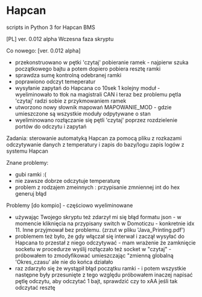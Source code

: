 # Hapcan
scripts in Python 3 for Hapcan BMS

[PL]
ver. 0.012 alpha
Wczesna faza skryptu

Co nowego:
[ver. 0.012 alpha]
- przekonstruowano w pętki 'czytaj' pobieranie ramek - najpierw szuka początkowego bajtu a potem dopiero pobiera resztę ramki
- sprawdza sumę kontrolną odebranej ramki
- poprawiono odczyt temeperatur
- wysyłanie zapytań do Hapcana co 10sek 1  kolejny moduł - wyeliminowało to tłok na magistrali CAN i teraz bez problemu pętla 'czytaj' radzi sobie z przykmowaniem ramek
- utworzono nowy słownik mapowań MAPOWANIE_MOD - gdzie umieszczone są wszystkie moduły odpytywane o stan
- wyeliminowano rozłączanie się pętli 'czytaj' poprzez rozdzielenie portów do odczytu i zapytań


Zadania:
sterowanie automatyką Hapcan za pomocą pliku z rozkazami
odczytywanie danych z temperatury i zapis do bazy/logu
zapis logów z systemu Hapcan

Znane problemy:
- gubi ramki :(
- nie zawsze dobrze odczytuje temperaturę
- problem z rodzajem zmeinnych : przypisanie zmniennej int do hex generuj błąd 

Problemy [do kompio] - częściowo wyeliminowane

- używając Twojego skryptu też zdarzył mi się błąd formatu json - w momencie kliknięcia na przypisany switch w Domoticzu - konkretnie idx 11. Inne przyjmował bez problemu. (zrzut w pliku 'Java_Printing.pdf')
- problemem też było, że gdy włączał się interwał i zaczął wysyłać do Hapcana to przestał z niego odczytywać - mam wrażenie że zamknięcie socketu w procedurze wyślij rozłączało też socket w "czytaj" - próbowałem to zmodyfikować umieszczając "zmienną globalną 'Okres_czasu' ale nie do końca działało
- raz zdarzyło się że wystąpił błąd początku ramki - i potem wszystkie następne były przesunięte z tego względu próbowałem inaczej  napisać pętlę odczytu, aby odczytać 1 bajt, sprawdzić czy to xAA jeśli tak odczytać resztę 

